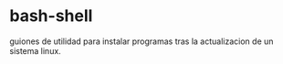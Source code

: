 bash-shell
==========

guiones de utilidad para instalar programas tras la actualizacion de un sistema linux.
